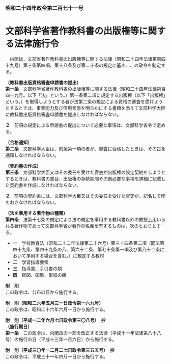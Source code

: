 ### 昭和二十四年政令第二百七十一号  
# 文部科学省著作教科書の出版権等に関する法律施行令  
　内閣は、文部省著作教科書の出版権等に関する法律（昭和二十四年法律第百四十九号）第三条第四項、第十八条及び第二十条の規定に基き、この政令を制定する。  
  
**（教科書出版資格審査申請書の提出）**  
**第一条**　文部科学省著作教科書の出版権等に関する法律（昭和二十四年法律第百四十九号。以下「法」という。）第一条第二項に規定する出版権（以下「出版権」という。）を取得しようとする者が法第二条の規定による資格の審査を受けようとするときは、事業能力及び信用状態を明らかにする書類を添えて文部科学大臣に教科書出版資格審査申請書を提出しなければならない。  
  
**２**　前項の規定による申請書の提出について必要な事項は、文部科学省令で定める。  
  
**（合格通知）**  
**第二条**　文部科学大臣は、前条第一項の者が、審査に合格したときは、その旨を通知しなければならない。  
  
**（契約書の作成）**  
**第三条**　文部科学大臣又はその委任を受けた官吏が出版権の設定契約をしようとするときは、教科書の書目、出版権の存続期間その他必要な事項を詳細に記載した契約書を作成しなければならない。  
  
**２**　前項の契約書には、文部科学大臣又はその委任を受けた官吏が、記名して印をおさなければならない。  
  
**（法を準用する著作物の種類）**  
**第四条**　法第十七条の規定により法の規定を準用する教科書以外の教授上用いられる著作物であって文部科学省が著作の名義を有するものは、次のとおりとする。  
* **一**　学校教育法（昭和二十二年法律第二十六号）第三十四条第二項（同法第四十九条、第四十九条の八、第六十二条、第七十条第一項及び第八十二条において準用する場合を含む。）に規定する教材  
* **二**　学習指導要領  
* **三**　指導書、手引書の類  
* **四**　掛図、図集、型紙の類  
  
**附　則**  
この政令は、公布の日から施行する。  
  
**附　則（昭和二六年五月三一日政令第一六九号）**  
この政令は、昭和二十六年六月一日から施行する。  
  
**附　則（平成一二年六月七日政令第三〇八号）　抄**  
**（施行期日）**  
**第一条**　この政令は、内閣法の一部を改正する法律（平成十一年法律第八十八号）の施行の日（平成十三年一月六日）から施行する。  
  
**附　則（平成三〇年一二月二七日政令第三五五号）　抄**  
この政令は、平成三十一年四月一日から施行する。  
  
